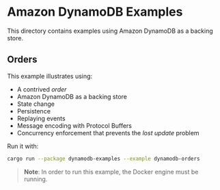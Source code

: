 # Amazon DynamoDB Examples

This directory contains examples using Amazon DynamoDB as a backing store.

## Orders

This example illustrates using:

- A contrived _order_
- Amazon DynamoDB as a backing store
- State change
- Persistence
- Replaying events
- Message encoding with Protocol Buffers
- Concurrency enforcement that prevents the _lost update_ problem

Run it with:

```bash
cargo run --package dynamodb-examples --example dynamodb-orders
```

>**Note**: In order to run this example, the Docker engine must be running.